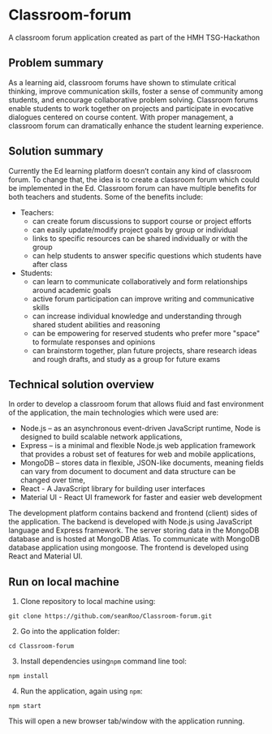 # Classroom-forum
A classroom forum application created as part of the HMH TSG-Hackathon

## Problem summary
As a learning aid, classroom forums have shown to stimulate critical thinking, improve communication skills, foster a sense of community among students, and encourage collaborative problem solving. Classroom forums enable students to work together on projects and participate in evocative dialogues centered on course content. With proper management, a classroom forum can dramatically enhance the student learning experience.

## Solution summary
Currently the Ed learning platform doesn’t contain any kind of classroom forum. To change that, the idea is to create a classroom forum which could be implemented in the Ed. Classroom forum can have multiple benefits for both teachers and students. 
Some of the benefits include:
  *	Teachers:
    -	can create forum discussions to support course or project efforts
    -	can easily update/modify project goals by group or individual
    -	links to specific resources can be shared individually or with the group
    -	can help students to answer specific questions which students have after class
  *	Students:
    -	can learn to communicate collaboratively and form relationships around academic goals
    -	active forum participation can improve writing and communicative skills
    -	can increase individual knowledge and understanding through shared student abilities and reasoning
    -	can be empowering for reserved students who prefer more "space" to formulate responses and opinions
    -	can brainstorm together, plan future projects, share research ideas and rough drafts, and study as a group for future exams
    
## Technical solution overview
In order to develop a classroom forum that allows fluid and fast environment of the application, the main technologies which were used are:
  -	Node.js – as an asynchronous event-driven JavaScript runtime, Node is designed to build scalable network applications,
  -	Express – is a minimal and flexible Node.js web application framework that provides a robust set of features for web and mobile applications,
  -	MongoDB – stores data in flexible, JSON-like documents, meaning fields can vary from document to document and data structure can be changed over time,
  -	React - A JavaScript library for building user interfaces
  -	Material UI - React UI framework for faster and easier web development

The development platform contains backend and frontend (client) sides of the application. The backend is developed with Node.js using JavaScript language and Express framework. The server storing data in the MongoDB database and is hosted at MongoDB Atlas. To communicate with MongoDB database application using mongoose. The frontend is developed using React and Material UI.

## Run on local machine

1.  Clone repository to local machine using:

```
git clone https://github.com/seanRoo/Classroom-forum.git
```

2.  Go into the application folder:

```
cd Classroom-forum
```

3.  Install dependencies using`npm` command line tool:

```
npm install
```

4.  Run the application, again using `npm`:

```
npm start
```

This will open a new browser tab/window with the application running.
